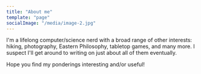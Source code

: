 ```yaml
---
title: "About me"
template: "page"
socialImage: "/media/image-2.jpg"
---
```


I'm a lifelong computer/science nerd with a broad range of other interests: hiking,
photography, Eastern Philosophy, tabletop games, and many more. I suspect I'll
get around to writing on just about all of them eventually.

Hope you find my ponderings interesting and/or useful!
